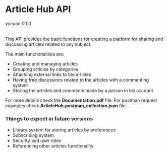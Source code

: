 # Article Hub API 
###### _version 0.1.0_

This API provides the basic functions for creating
a platform for sharing and discussing articles related
to any subject.

The main functionalities are:
* Creating and managing articles
* Grouping articles by categories
* Attaching external links to the articles
* Having free discussions related to the articles 
with a commenting system
* Storing the articles and comments made by a person in his account

For more details check the **Documentation.pdf** file.
For postman request examples check **ArticleHub.postman_collection.json** file.

### Things to expect in future versions
* Library system for storing articles by preferences
* Subscribing system
* Security and user roles
* Referencing other articles functionality
